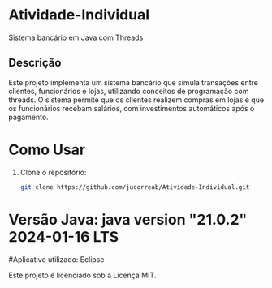 # Atividade-Individual
Sistema bancário em Java com Threads

## Descrição
Este projeto implementa um sistema bancário que simula transações entre clientes, funcionários e lojas, utilizando conceitos de programação com threads. O sistema permite que os clientes realizem compras em lojas e que os funcionários recebam salários, com investimentos automáticos após o pagamento.

# Como Usar
1. Clone o repositório:
   ```bash
   git clone https://github.com/jucorreab/Atividade-Individual.git

# Versão Java: java version "21.0.2" 2024-01-16 LTS

#Aplicativo utilizado: Eclipse

Este projeto é licenciado sob a Licença MIT.




